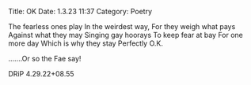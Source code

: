 Title: OK
Date: 1.3.23 11:37
Category: Poetry

The fearless ones play
In the weirdest way,
For they weigh what pays
Against what they may
Singing gay hoorays
To keep fear at bay
For one more day
Which is why they stay
Perfectly O.K.

.......Or so the Fae say!

DRiP 4.29.22+08.55